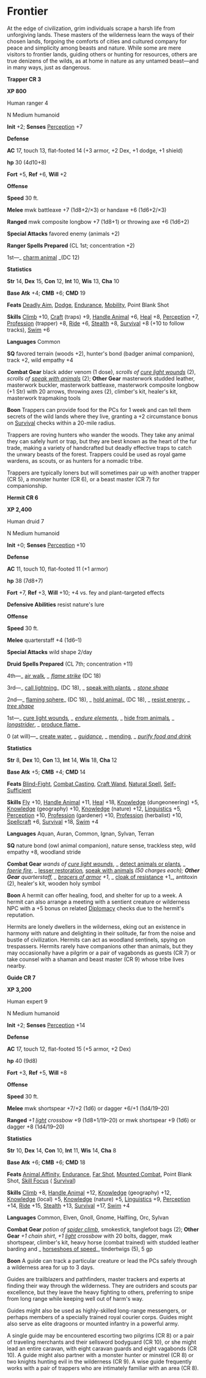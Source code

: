 # Frontier

At the edge of civilization, grim individuals scrape a harsh life from unforgiving lands. These masters of the wilderness learn the ways of their chosen lands, forgoing the comforts of cities and cultured company for peace and simplicity among beasts and nature. While some are mere visitors to frontier lands, guiding others or hunting for resources, others are true denizens of the wilds, as at home in nature as any untamed beast—and in many ways, just as dangerous.

**Trapper CR 3**

**XP 800**

Human ranger 4

N Medium humanoid

**Init** +2; **Senses** [Perception](../../skills/perception.md#_perception) +7

**Defense**

**AC** 17, touch 13, flat-footed 14 (+3 armor, +2 Dex, +1 dodge, +1 shield)

**hp** 30 (4d10+8)

**Fort** +5, **Ref** +6, **Will** +2

**Offense**

**Speed** 30 ft.

**Melee** mwk battleaxe +7 (1d8+2/×3) or handaxe +6 (1d6+2/×3)

**Ranged** mwk composite longbow +7 (1d8+1) or throwing axe +6 (1d6+2)

**Special Attacks** favored enemy (animals +2)

**Ranger Spells Prepared** (CL 1st; concentration +2)

1st—_ [charm animal](../../spells/charmAnimal.md#_charm-animal) _(DC 12)

**Statistics**

**Str** 14, **Dex** 15, **Con** 12, **Int** 10, **Wis** 13, **Cha** 10

**Base Atk** +4; **CMB** +6; **CMD** 19

**Feats** [Deadly Aim](../../feats.md#_deadly-aim), [Dodge](../../feats.md#_dodge), [Endurance](../../feats.md#_endurance), [Mobility](../../feats.md#_mobility), Point Blank Shot

**Skills** [Climb](../../skills/climb.md#_climb) +10, [Craft](../../skills/craft.md#_craft) (traps) +9, [Handle Animal](../../skills/handleAnimal.md#_handle-animal) +6, [Heal](../../skills/heal.md#_heal) +8, [Perception](../../skills/perception.md#_perception) +7, [Profession](../../skills/profession.md#_profession) (trapper) +8, [Ride](../../skills/ride.md#_ride) +6, [Stealth](../../skills/stealth.md#_stealth) +8, [Survival](../../skills/survival.md#_survival) +8 (+10 to follow tracks), [Swim](../../skills/swim.md#_swim) +6

**Languages** Common

**SQ** favored terrain (woods +2), hunter's bond (badger animal companion), track +2, wild empathy +4

**Combat Gear** black adder venom (1 dose), _scrolls of [cure light wounds](../../spells/cureLightWounds.md#_cure-light-wounds)_ (2), _scrolls of [speak with animals](../../spells/speakWithAnimals.md#_speak-with-animals)_ (2); **Other Gear** masterwork studded leather, masterwork buckler, masterwork battleaxe, masterwork composite longbow (+1 Str) with 20 arrows, throwing axes (2), climber's kit, healer's kit, masterwork trapmaking tools

**Boon** Trappers can provide food for the PCs for 1 week and can tell them secrets of the wild lands where they live, granting a +2 circumstance bonus on [Survival](../../skills/survival.md#_survival) checks within a 20-mile radius.

Trappers are roving hunters who wander the woods. They take any animal they can safely hunt or trap, but they are best known as the heart of the fur trade, making a variety of handcrafted but deadly effective traps to catch the unwary beasts of the forest. Trappers could be used as royal game wardens, as scouts, or as hunters for a nomadic tribe.

Trappers are typically loners but will sometimes pair up with another trapper (CR 5), a monster hunter (CR 6), or a beast master (CR 7) for companionship.

**Hermit CR 6**

**XP 2,400**

Human druid 7

N Medium humanoid

**Init** +0; **Senses** [Perception](../../skills/perception.md#_perception) +10

**Defense**

**AC** 11, touch 10, flat-footed 11 (+1 armor)

**hp** 38 (7d8+7)

**Fort** +7, **Ref** +3, **Will** +10; +4 vs. fey and plant–targeted effects

**Defensive Abilities** resist nature's lure

**Offense**

**Speed** 30 ft.

**Melee** quarterstaff +4 (1d6–1)

**Special Attacks** wild shape 2/day

**Druid Spells Prepared** (CL 7th; concentration +11)

4th—_ [air walk](../../spells/airWalk.md#_air-walk)_, _ [flame strike](../../spells/flameStrike.md#_flame-strike)_ (DC 18)

3rd—_ [call lightning](../../spells/callLightning.md#_call-lightning)_ (DC 18), _ [speak with plants](../../spells/speakWithPlants.md#_speak-with-plants)_, _ [stone shape](../../spells/stoneShape.md#_stone-shape)_

2nd—_ [flaming sphere](../../spells/flamingSphere.md#_flaming-sphere)_ (DC 18), _ [hold animal](../../spells/holdAnimal.md#_hold-animal)_ (DC 18), _ [resist energy](../../spells/resistEnergy.md#_resist-energy)_, _ [tree shape](../../spells/treeShape.md#_tree-shape)_

1st—_ [cure light wounds](../../spells/cureLightWounds.md#_cure-light-wounds)_, _ [endure elements](../../spells/endureElements.md#_endure-elements)_, _ [hide from animals](../../spells/hideFromAnimals.md#_hide-from-animals)_, _ [longstrider](../../spells/longstrider.md#_longstrider)_, _ [produce flame](../../spells/produceFlame.md#_produce-flame)_

0 (at will)—_ [create water](../../spells/createWater.md#_create-water)_, _ [guidance](../../spells/guidance.md#_guidance)_, _ [mending](../../spells/mending.md#_mending)_, _ [purify food and drink](../../spells/purifyFoodAndDrink.md#_purify-food-and-drink)_

**Statistics**

**Str** 8, **Dex** 10, **Con** 13, **Int** 14, **Wis** 18, **Cha** 12

**Base Atk** +5; **CMB** +4; **CMD** 14

**Feats** [Blind-Fight](../../feats.md#_blind-fight), [Combat Casting](../../feats.md#_combat-casting), [Craft Wand](../../feats.md#_craft-wand), [Natural Spell](../../feats.md#_natural-spell), [Self-Sufficient](../../feats.md#_self-sufficient)

**Skills** [Fly](../../skills/fly.md#_fly) +10, [Handle Animal](../../skills/handleAnimal.md#_handle-animal) +11, [Heal](../../skills/heal.md#_heal) +18, [Knowledge](../../skills/knowledge.md#_knowledge) (dungeoneering) +5, [Knowledge](../../skills/knowledge.md#_knowledge) (geography) +10, [Knowledge](../../skills/knowledge.md#_knowledge) (nature) +12, [Linguistics](../../skills/linguistics.md#_linguistics) +5, [Perception](../../skills/perception.md#_perception) +10, [Profession](../../skills/profession.md#_profession) (gardener) +10, [Profession](../../skills/profession.md#_profession) (herbalist) +10, [Spellcraft](../../skills/spellcraft.md#_spellcraft) +6, [Survival](../../skills/survival.md#_survival) +18, [Swim](../../skills/swim.md#_swim) +4

**Languages** Aquan, Auran, Common, Ignan, Sylvan, Terran

**SQ** nature bond (owl animal companion), nature sense, trackless step, wild empathy +8, woodland stride

**Combat Gear** _wands of [cure light wounds](../../spells/cureLightWounds.md#_cure-light-wounds)_, _ [detect animals or plants](../../spells/detectAnimalsOrPlants.md#_detect-animals-or-plants)_, _ [faerie fire](../../spells/faerieFire.md#_faerie-fire)_, _ [lesser restoration](../../spells/restoration.md#_restoration-lesser)_,_ [speak with animals](../../spells/speakWithAnimals.md#_speak-with-animals) _(50 charges each); **Other Gear** quarterstaff, _ [bracers of armor](../../magicItems/wondrousItems.md#_bracers-of-armor) +1_, _ [cloak of resistance](../../magicItems/wondrousItems.md#_cloak-of-resistance) +1_, antitoxin (2), healer's kit, wooden holy symbol

**Boon** A hermit can offer healing, food, and shelter for up to a week. A hermit can also arrange a meeting with a sentient creature or wilderness NPC with a +5 bonus on related [Diplomacy](../../skills/diplomacy.md#_diplomacy) checks due to the hermit's reputation.

Hermits are lonely dwellers in the wilderness, eking out an existence in harmony with nature and delighting in their solitude, far from the noise and bustle of civilization. Hermits can act as woodland sentinels, spying on trespassers. Hermits rarely have companions other than animals, but they may occasionally have a pilgrim or a pair of vagabonds as guests (CR 7) or take counsel with a shaman and beast master (CR 9) whose tribe lives nearby.

**Guide CR 7**

**XP 3,200**

Human expert 9

N Medium humanoid

**Init** +2; **Senses** [Perception](../../skills/perception.md#_perception) +14

**Defense**

**AC** 17, touch 12, flat-footed 15 (+5 armor, +2 Dex)

**hp** 40 (9d8)

**Fort** +3, **Ref** +5, **Will** +8

**Offense**

**Speed** 30 ft.

**Melee** mwk shortspear +7/+2 (1d6) or dagger +6/+1 (1d4/19–20)

**Ranged** _+1 [light](../../spells/light.md#_light) crossbow_ +9 (1d8+1/19–20) or mwk shortspear +9 (1d6) or dagger +8 (1d4/19–20)

**Statistics**

**Str** 10, **Dex** 14, **Con** 10, **Int** 11, **Wis** 14, **Cha** 8

**Base Atk** +6; **CMB** +6; **CMD** 18

**Feats** [Animal Affinity](../../feats.md#_animal-affinity), [Endurance](../../feats.md#_endurance), [Far Shot](../../feats.md#_far-shot), [Mounted Combat](../../feats.md#_mounted-combat), Point Blank Shot, [Skill Focus](../../feats.md#_skill-focus) ( [Survival](../../skills/survival.md#_survival))

**Skills** [Climb](../../skills/climb.md#_climb) +8, [Handle Animal](../../skills/handleAnimal.md#_handle-animal) +12, [Knowledge](../../skills/knowledge.md#_knowledge) (geography) +12, [Knowledge](../../skills/knowledge.md#_knowledge) (local) +5, [Knowledge](../../skills/knowledge.md#_knowledge) (nature) +5, [Linguistics](../../skills/linguistics.md#_linguistics) +9, [Perception](../../skills/perception.md#_perception) +14, [Ride](../../skills/ride.md#_ride) +15, [Stealth](../../skills/stealth.md#_stealth) +13, [Survival](../../skills/survival.md#_survival) +17, [Swim](../../skills/swim.md#_swim) +4

**Languages** Common, Elven, Gnoll, Gnome, Halfling, Orc, Sylvan

**Combat Gear** _potion of [spider climb](../../spells/spiderClimb.md#_spider-climb)_, smokestick, tanglefoot bags (2); **Other Gear** _+1 chain shirt_, _+1 [light](../../spells/light.md#_light) crossbow_ with 20 bolts, dagger, mwk shortspear, climber's kit, heavy horse (combat trained) with studded leather barding and _ [horseshoes of speed](../../magicItems/wondrousItems.md#_horseshoes-of-speed)_, tindertwigs (5), 5 gp

**Boon** A guide can track a particular creature or lead the PCs safely through a wilderness area for up to 3 days.

Guides are trailblazers and pathfinders, master trackers and experts at finding their way through the wilderness. They are outriders and scouts par excellence, but they leave the heavy fighting to others, preferring to snipe from long range while keeping well out of harm's way.

Guides might also be used as highly-skilled long-range messengers, or perhaps members of a specially trained royal courier corps. Guides might also serve as elite dragoons or mounted infantry in a powerful army.

A single guide may be encountered escorting two pilgrims (CR 8) or a pair of traveling merchants and their sellsword bodyguard (CR 10), or she might lead an entire caravan, with eight caravan guards and eight vagabonds (CR 10). A guide might also partner with a monster hunter or minstrel (CR 8) or two knights hunting evil in the wilderness (CR 9). A wise guide frequently works with a pair of trappers who are intimately familiar with an area (CR 8).

